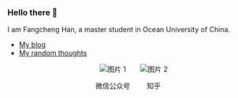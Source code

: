 ### Hello there 👋 

I am Fangcheng Han, a master student in Ocean University of China.

+ [My blog](http://rainy.works/)
+ [My random thoughts](http://rainyhfc.tech/)

<!DOCTYPE html> <html>  <head>     <style>         /* 父容器，使用 flex 布局让子元素水平排列 */        .image-row {             display: flex;             justify-content: center;             align-items: flex-start;              gap: 20px;         }          /* 单个图片和说明文字的容器 */        .image-with-caption {             width: auto;             text-align: center;         }          /* 图片样式，确保自适应容器大小 */        .image-with-caption img {             max-width: 100%;             height: auto;         }     </style> </head>  <body>     <div class="image-row">         <!-- 第一张图片及其说明文字 -->         <div class="image-with-caption">             <img src="http://rainy.works/upload/weixin-ythp.jpg" alt="图片 1">             <p>微信公众号</p>         </div>         <!-- 第二张图片及其说明文字 -->         <div class="image-with-caption">             <img src="http://rainy.works/upload/zhihu.png" alt="图片 2">             <p>知乎</p>         </div>     </div> </body>  </html>
